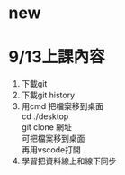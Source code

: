 # new
# 9/13上課內容
1. 下載git
2. 下載git history
3. 用cmd 把檔案移到桌面 \
cd ./desktop \
git clone 網址 \
可把檔案移到桌面 \
再用vscode打開
4. 學習把資料線上和線下同步

